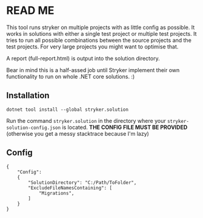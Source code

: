 ﻿# READ ME

This tool runs stryker on multiple projects with as little config as possible. It works in solutions with either a
single test project or multiple test projects. It tries to run all possible combinations between the source projects
and the test projects. For very large projects you might want to optimise that.

A report (full-report.html) is output into the solution directory. 

Bear in mind this is a half-assed job until Stryker implement their own functionality to run on whole 
.NET core solutions. :)

## Installation

```
dotnet tool install --global stryker.solution
```

Run the command ```stryker.solution``` in the directory where your ```stryker-solution-config.json``` is located. 
**THE CONFIG FILE MUST BE PROVIDED** (otherwise you get a messy stacktrace because I'm lazy)

## Config

```
{
    "Config": 
    {
        "SolutionDirectory": "C:/Path/ToFolder",
        "ExcludeFileNamesContaining": [
            "Migrations",
        ]
    }
}
```